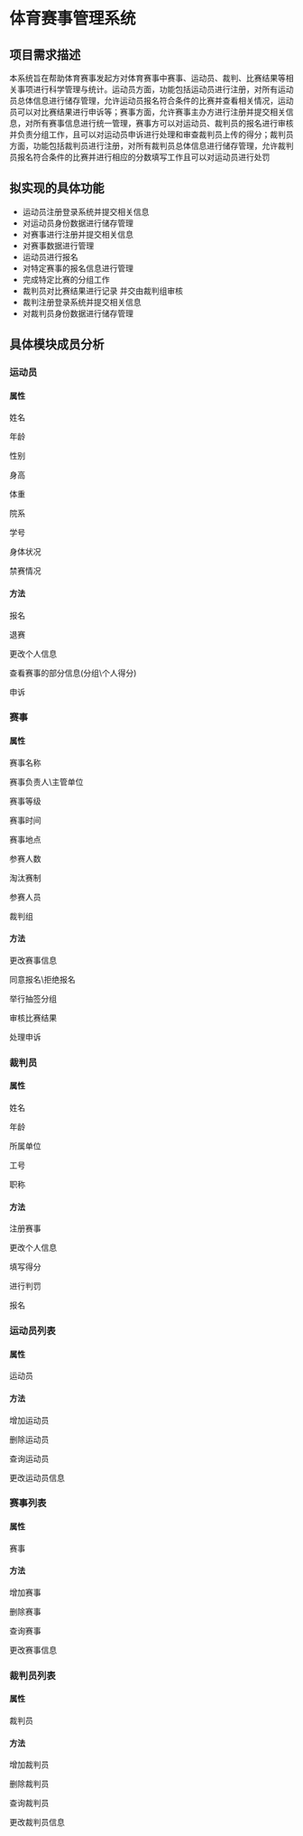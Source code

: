 # 体育赛事管理系统

## 项目需求描述

本系统旨在帮助体育赛事发起方对体育赛事中赛事、运动员、裁判、比赛结果等相关事项进行科学管理与统计。运动员方面，功能包括运动员进行注册，对所有运动员总体信息进行储存管理，允许运动员报名符合条件的比赛并查看相关情况，运动员可以对比赛结果进行申诉等；赛事方面，允许赛事主办方进行注册并提交相关信息，对所有赛事信息进行统一管理，赛事方可以对运动员、裁判员的报名进行审核并负责分组工作，且可以对运动员申诉进行处理和审查裁判员上传的得分；裁判员方面，功能包括裁判员进行注册，对所有裁判员总体信息进行储存管理，允许裁判员报名符合条件的比赛并进行相应的分数填写工作且可以对运动员进行处罚

## 拟实现的具体功能

* 运动员注册登录系统并提交相关信息
* 对运动员身份数据进行储存管理
* 对赛事进行注册并提交相关信息
* 对赛事数据进行管理
* 运动员进行报名
* 对特定赛事的报名信息进行管理
* 完成特定比赛的分组工作
* 裁判员对比赛结果进行记录 并交由裁判组审核
* 裁判注册登录系统并提交相关信息
* 对裁判员身份数据进行储存管理

## 具体模块成员分析

### 运动员

#### 属性

姓名

年龄

性别

身高

体重

院系

学号

身体状况

禁赛情况


#### 方法

报名

退赛

更改个人信息

查看赛事的部分信息(分组\个人得分)

申诉

### 赛事

#### 属性

赛事名称

赛事负责人\主管单位

赛事等级

赛事时间

赛事地点

参赛人数

淘汰赛制

参赛人员

裁判组

#### 方法

更改赛事信息

同意报名\拒绝报名

举行抽签分组

审核比赛结果

处理申诉



### 裁判员

#### 属性

姓名

年龄

所属单位

工号

职称


#### 方法

注册赛事

更改个人信息

填写得分

进行判罚

报名

### 运动员列表

#### 属性

运动员

#### 方法

增加运动员

删除运动员

查询运动员

更改运动员信息

### 赛事列表

#### 属性

赛事

#### 方法

增加赛事

删除赛事

查询赛事

更改赛事信息

### 裁判员列表

#### 属性

裁判员

#### 方法

增加裁判员

删除裁判员

查询裁判员

更改裁判员信息